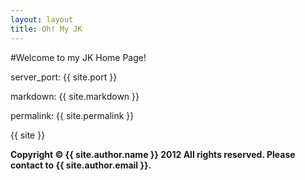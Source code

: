 ```yaml
---
layout: layout
title: Oh! My JK
---
```

#Welcome to my JK Home Page!

server_port: {{ site.port }}

markdown: {{ site.markdown }}

permalink: {{ site.permalink }}

{{ site }}

**Copyright © {{ site.author.name }} 2012 All rights reserved. Please contact to {{ site.author.email }}.**